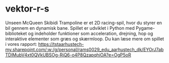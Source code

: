 # vektor-r-s

Unseen McQueen Skibidi Trampoline er et 2D racing-spil, hvor du styrer en bil gennem en dynamisk bane. Spillet er udviklet i Python med Pygame-biblioteket og indeholder funktioner som acceleration, drejning, hop og interaktive elementer som græs og skærmloop.
Du kan læse mere om spillet i vores rapport: https://tstaarhustech-my.sharepoint.com/:w:/g/personal/rams0029_edu_aarhustech_dk/EYOrJ7abTDlMubV4xt0QVkUBSOg-RjQ6-o4P8QzapqhiOA?e=OgP5oR
